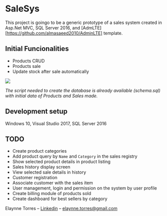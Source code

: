 # SaleSys
This project is goingo to be a generic prototype of a sales system created in Asp.Net MVC, SQL Server 2016, and [AdmLTE][https://github.com/almasaeed2010/AdminLTE] template.

## Initial Funcionalities

* Products CRUD
* Products sale
* Update stock after sale automatically

![](header.png)

_The script needed to create the database is already available (schema.sql) with initial data of Products and Sales made._

## Development setup

Windows 10, Visual Studio 2017, SQL Server 2016

## TODO

* Create product categories
* Add product query by `Name` and `Category` in the sales registry
* Show selected product details in product listing
* Sales history display screen
* View selected sale details in history
* Customer registration
* Associate customer with the sales item
* User management, login and permission on the system by user profile
* Create billing module of products sold
* Create dashboard for best sellers by category

Elaynne Torres – [Linkedin](https://www.linkedin.com/in/elaynne-torres-888606104/) – elaynne.torres@gmail.com

<!-- Markdown link & img dfn's -->
[npm-downloads]: https://img.shields.io/npm/dm/datadog-metrics.svg?style=flat-square
[travis-image]: https://img.shields.io/travis/dbader/node-datadog-metrics/master.svg?style=flat-square
[travis-url]: https://travis-ci.org/dbader/node-datadog-metrics
[wiki]: https://github.com/yourname/yourproject/wiki
